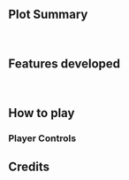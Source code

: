 ## Plot Summary  
<br />  

## Features developed   
<br /> 

## How to play  
### Player Controls

## Credits  
